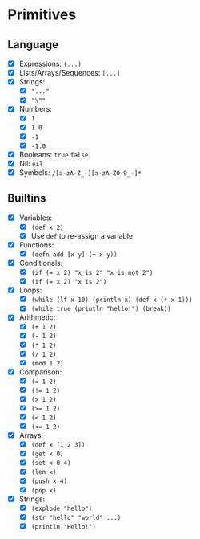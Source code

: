 # Primitives

## Language

- [x] Expressions: `(...)`
- [x] Lists/Arrays/Sequences: `[...]`
- [x] Strings:
  - [x] `"..."`
  - [x] `"\""`
- [x] Numbers:
  - [x] `1`
  - [x] `1.0`
  - [x] `-1`
  - [x] `-1.0`
- [x] Booleans: `true` `false`
- [x] Nil: `nil`
- [x] Symbols: `/[a-zA-Z_-][a-zA-Z0-9_-]*`

## Builtins

- [x] Variables:
  - [x] `(def x 2)`
  - [x] Use `def` to re-assign a variable
- [x] Functions:
  - [x] `(defn add [x y] (+ x y))`
- [x] Conditionals:
  - [x] `(if (= x 2) "x is 2" "x is not 2")`
  - [x] `(if (= x 2) "x is 2")`
- [x] Loops:
  - [x] `(while (lt x 10) (println x) (def x (+ x 1)))`
  - [x] `(while true (println "hello!") (break))`
- [x] Arithmetic:
  - [x] `(+ 1 2)`
  - [x] `(- 1 2)`
  - [x] `(* 1 2)`
  - [x] `(/ 1 2)`
  - [x] `(mod 1 2)`
- [x] Comparison:
  - [x] `(= 1 2)`
  - [x] `(!= 1 2)`
  - [x] `(> 1 2)`
  - [x] `(>= 1 2)`
  - [x] `(< 1 2)`
  - [x] `(<= 1 2)`
- [x] Arrays:
  - [x] `(def x [1 2 3])`
  - [x] `(get x 0)`
  - [x] `(set x 0 4)`
  - [x] `(len x)`
  - [x] `(push x 4)`
  - [x] `(pop x)`
- [x] Strings:
  - [x] `(explode "hello")`
  - [x] `(str "hello" "world" ...)`
  - [x] `(println "Hello!")`
